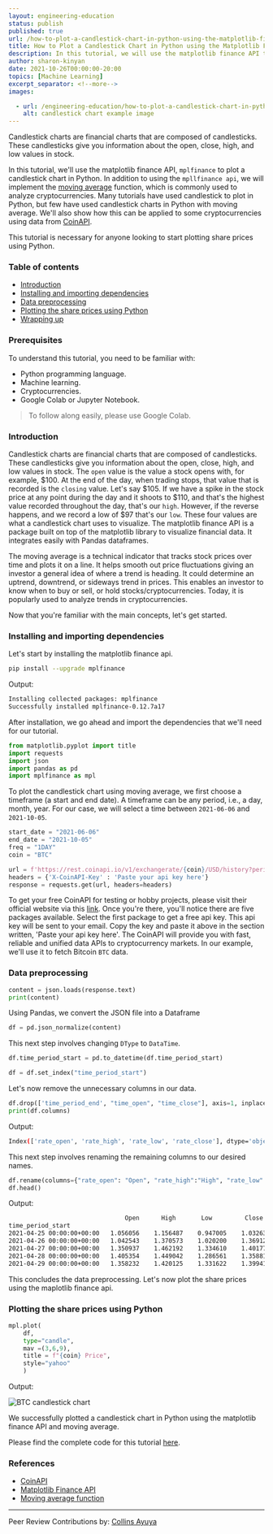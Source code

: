 ```yaml
---
layout: engineering-education
status: publish
published: true
url: /how-to-plot-a-candlestick-chart-in-python-using-the-matplotlib-finance-api-and-moving-average/
title: How to Plot a Candlestick Chart in Python using the Matplotlib Finance API
description: In this tutorial, we will use the matplotlib finance API to plot a candlestick chart in Python
author: sharon-kinyan
date: 2021-10-26T00:00:00-20:00
topics: [Machine Learning]
excerpt_separator: <!--more-->
images:

  - url: /engineering-education/how-to-plot-a-candlestick-chart-in-python-using-the-matplotlib-finance-api-and-moving-average/hero.png
    alt: candlestick chart example image 
---
```

Candlestick charts are financial charts that are composed of candlesticks. These candlesticks give you information about the open, close, high, and low values in stock.
<!--more-->
In this tutorial, we'll use the matplotlib finance API, `mplfinance` to plot a candlestick chart in Python. In addition to using the `mpllfinance api`, we will implement the [moving average](https://www.investopedia.com/terms/m/movingaverage.asp) function, which is commonly used to analyze cryptocurrencies. Many tutorials have used candlestick to plot in Python, but few have used candlestick charts in Python with moving average. We'll also show how this can be applied to some cryptocurrencies using data from [CoinAPI](https://www.coinapi.io/).

This tutorial is necessary for anyone looking to start plotting share prices using Python.

### Table of contents
- [Introduction](#introduction)
- [Installing and importing dependencies](#installing-and-importing-dependencies)
- [Data preprocessing](#data-preprocessing)
- [Plotting the share prices using Python](#plotting-the-share-prices-using-python)
- [Wrapping up](#wrapping-up)

### Prerequisites
To understand this tutorial, you need to be familiar with:
- Python programming language.
- Machine learning.
- Cryptocurrencies.
- Google Colab or Jupyter Notebook.

> To follow along easily, please use Google Colab.

### Introduction
Candlestick charts are financial charts that are composed of candlesticks. These candlesticks give you information about the open, close, high, and low values in stock. The `open` value is the value a stock opens with, for example, $100. At the end of the day, when trading stops, that value that is recorded is the `closing` value. Let's say $105. If we have a spike in the stock price at any point during the day and it shoots to $110, and that's the highest value recorded throughout the day, that's our `high`. However, if the reverse happens, and we record a low of $97 that's our `low`.
These four values are what a candlestick chart uses to visualize. The matplotlib finance API is a package built on top of the matplotlib library to visualize financial data. It integrates easily with Pandas dataframes.

The moving average is a technical indicator that tracks stock prices over time and plots it on a line. It helps smooth out price fluctuations giving an investor a general idea of where a trend is heading. It could determine an uptrend, downtrend, or sideways trend in prices. This enables an investor to know when to buy or sell, or hold stocks/cryptocurrencies. Today, it is popularly used to analyze trends in cryptocurrencies. 

Now that you're familiar with the main concepts, let's get started.

### Installing and importing dependencies
Let's start by installing the matplotlib finance api.

```bash
pip install --upgrade mplfinance
```
Output:

```bash
Installing collected packages: mplfinance
Successfully installed mplfinance-0.12.7a17
```

After installation, we go ahead and import the dependencies that we'll need for our tutorial.

```python
from matplotlib.pyplot import title
import requests
import json
import pandas as pd
import mplfinance as mpl 
```
To plot the candlestick chart using moving average, we first choose a timeframe (a start and end date). A timeframe can be any period, i.e., a day, month, year. For our case, we will select a time between `2021-06-06` and `2021-10-05`.

```python
start_date = "2021-06-06"
end_date = "2021-10-05"
freq = "1DAY"
coin = "BTC"

url = f'https://rest.coinapi.io/v1/exchangerate/{coin}/USD/history?period_id={freq}&time_start={start_date}T00:00:00&time_end={end_date}T00:00:00'
headers = {'X-CoinAPI-Key' : 'Paste your api key here'}
response = requests.get(url, headers=headers)
```
To get your free CoinAPI for testing or hobby projects, please visit their official website via this [link](https://www.coinapi.io/pricing?apikey). Once you're there, you'll notice there are five packages available. Select the first package to get a free api key. This api key will be sent to your email. Copy the key and paste it above in the section written, 'Paste your api key here'. The CoinAPI will provide you with fast, reliable and unified data APIs to cryptocurrency markets. In our example, we'll use it to fetch Bitcoin `BTC` data.

### Data preprocessing

```python
content = json.loads(response.text)
print(content)
```
Using Pandas, we convert the JSON file into a Dataframe

```python
df = pd.json_normalize(content)
```
This next step involves changing `DType` to `DataTime`.

```python
df.time_period_start = pd.to_datetime(df.time_period_start)
```

```python
df = df.set_index("time_period_start")
```

Let's now remove the unnecessary columns in our data.

```python
df.drop(['time_period_end', "time_open", "time_close"], axis=1, inplace=True)
print(df.columns)
```
Output:

```bash
Index(['rate_open', 'rate_high', 'rate_low', 'rate_close'], dtype='object')
```

This next step involves renaming the remaining columns to our desired names.

```python
df.rename(columns={"rate_open": "Open", "rate_high":"High", "rate_low":"Low", "rate_close": "Close"}, inplace=True)
df.head()
```
Output:

```bash
                                Open      High       Low         Close
time_period_start               
2021-04-25 00:00:00+00:00   1.056056    1.156487    0.947005    1.032632
2021-04-26 00:00:00+00:00   1.042543    1.370573    1.020200    1.369125
2021-04-27 00:00:00+00:00   1.350937    1.462192    1.334610    1.401779
2021-04-28 00:00:00+00:00   1.405354    1.449042    1.286561    1.358817
2021-04-29 00:00:00+00:00   1.358232    1.420125    1.331622    1.399415
```

This concludes the data preprocessing. Let's now plot the share prices using the maplotlib finance api.

### Plotting the share prices using Python

```python
mpl.plot(
    df,
    type="candle", 
    mav =(3,6,9),
    title = f"{coin} Price",  
    style="yahoo"
    )
```

Output:

![BTC candlestick chart](/engineering-education/how-to-plot-a-candlestick-chart-in-python-using-the-matplotlib-finance-api-and-moving-average/btc.png)

We successfully plotted a candlestick chart in Python using the matplotlib finance API and moving average.

Please find the complete code for this tutorial [here](https://colab.research.google.com/drive/1Tl_kqWI3IvavcY2m7Xd-PMSx_t2b3vff?usp=sharing).

### References
- [CoinAPI](https://www.coinapi.io/)
- [Matplotlib Finance API](https://github.com/matplotlib/mplfinance#newapi)
- [Moving average function](https://www.investopedia.com/terms/m/movingaverage.asp)

---
Peer Review Contributions by: [Collins Ayuya](https://www.section.io/engineering-education/authors/collins-ayuya/)
